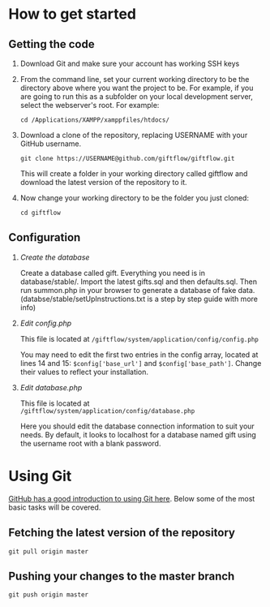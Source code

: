 How to get started
==============
Getting the code
-------------------
1.	Download Git and make sure your account has working SSH keys
2. 	From the command line, set your current working directory to be the 
	directory above where you want the project to be. For example, if you 
	are going to run this as a subfolder on your local development
	server, select the webserver's root. For example:
	
	`cd /Applications/XAMPP/xamppfiles/htdocs/`
3. 	Download a clone of the repository, replacing USERNAME with your
	GitHub username.
	
	`git clone https://USERNAME@github.com/giftflow/giftflow.git`
	
	This will create a folder in your working directory called giftflow and
	download the latest version of the repository to it.
4.	Now change your working directory to be the folder you just cloned:
	
	`cd giftflow`
	
Configuration
----------------
1.	*Create the database*
	
	Create a database called gift. Everything you need is in database/stable/. 
	Import the latest gifts.sql and then defaults.sql. 
	Then run summon.php in your browser to generate a database of fake data. 
	(databse/stable/setUpInstructions.txt is a step by step guide with more info)

2.	*Edit config.php* 
	
	This file is located at `/giftflow/system/application/config/config.php`
	
	You may need to edit the first two entries in the config array, located at lines 14 and 15: 
	`$config['base_url']` and `$config['base_path']`. Change their values to reflect 
	your installation.

3.	*Edit database.php*
	
	This file is located at `/giftflow/system/application/config/database.php`
	
	Here you should edit the database connection information to suit your needs. By default, it
	looks to localhost for a database named gift using the username root with a blank password.

Using Git
=======

[GitHub has a good introduction to using Git here](http://learn.github.com/). Below some of the most
basic tasks will be covered.

Fetching the latest version of the repository
--------------------------------------------------
`git pull origin master`

Pushing your changes to the master branch
--------------------------------------------------
`git push origin master`